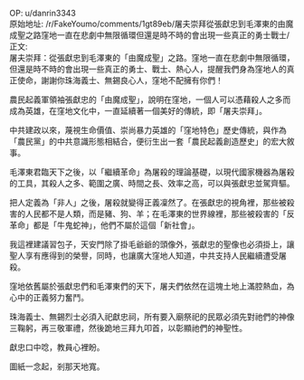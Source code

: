 
OP: u/danrin3343  
原始地址: /r/FakeYoumo/comments/1gt89eb/屠夫崇拜從張獻忠到毛澤東的由魔成聖之路窪地一直在悲劇中無限循環但還是時不時的會出現一些真正的勇士戰士/  
正文:  
屠夫崇拜：從張獻忠到毛澤東的「由魔成聖」之路。窪地一直在悲劇中無限循環，但還是時不時的會出現一些真正的勇士、戰士、熱心人，提醒我們身為窪地人的真正使命，謝謝你珠海義士、無錫良心人，窪地不配擁有你們！  

農民起義軍領袖張獻忠的「由魔成聖」，說明在窪地，一個人可以憑藉殺人之多而成為英雄，在窪地文化中，一直延續著一個美好的傳統，即「屠夫崇拜」。

中共建政以來，蔑視生命價值、崇尚暴力英雄的「窪地特色」歷史傳統，與作為「農民黨」的中共意識形態相結合，便衍生出一套「農民起義創造歷史」的宏大敘事。

毛澤東君臨天下之後，以「繼續革命」為屠殺的理論基礎，以現代國家機器為屠殺的工具，其殺人之多、範圍之廣、時間之長、效率之高，可以與張獻忠並駕齊驅。

把人定義為「非人」之後，屠殺就變得正義凜然了。在張獻忠的視角裡，那些被殺害的人民都不是人類，而是豬、狗、羊；在毛澤東的世界線裡，那些被殺害的「反革命」都是「牛鬼蛇神」，他們不屬於這個「新社會」。

我這裡建議習包子，天安門除了掛毛爺爺的頭像外，張獻忠的聖像也必須掛上，讓聖人享有應得到的榮譽，同時，也讓廣大窪地人知道，中共支持人民繼續遭受屠殺。

窪地依舊屬於張獻忠們和毛澤東們的天下，屠夫們依然在這塊土地上滿腔熱血，為心中的正義努力奮鬥。

珠海義士、無錫烈士必須入祀獻忠祠，所有要入廟祭祀的民眾必須先對祂們的神像三鞠躬，再三敬軍禮，然後跪地三拜九叩首，以彰顯祂們的神聖性。

獻忠口中唸，教員心裡盼。

圖紙一念起，剎那天地寬。
